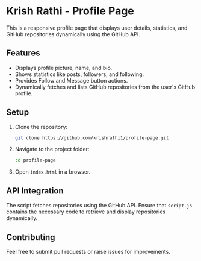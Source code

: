 # Krish Rathi - Profile Page

This is a responsive profile page that displays user details, statistics, and GitHub repositories dynamically using the GitHub API.

## Features
- Displays profile picture, name, and bio.
- Shows statistics like posts, followers, and following.
- Provides Follow and Message button actions.
- Dynamically fetches and lists GitHub repositories from the user's GitHub profile. 

 
## Setup
1. Clone the repository:
   ```sh 
   git clone https://github.com/krishrathi1/profile-page.git
   ```
2. Navigate to the project folder:
   ```sh
   cd profile-page
   ```
3. Open `index.html` in a browser.

## API Integration
The script fetches repositories using the GitHub API. Ensure that `script.js` contains the necessary code to retrieve and display repositories dynamically.

## Contributing
Feel free to submit pull requests or raise issues for improvements.

